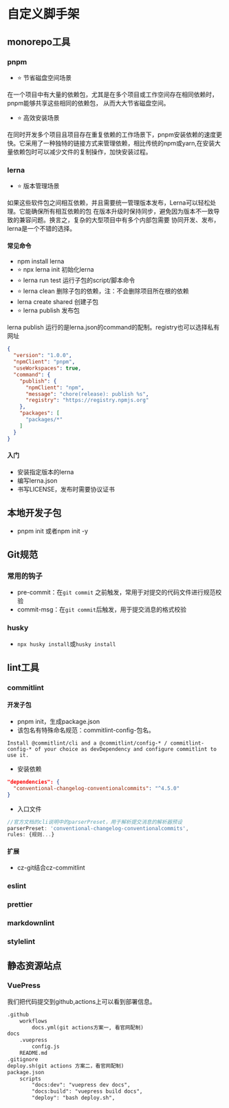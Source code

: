 # 自定义脚手架

## monorepo工具

### pnpm

* :star: 节省磁盘空间场景

在一个项目中有大量的依赖包，尤其是在多个项目或工作空间存在相同依赖时，pnpm能够共享这些相同的依赖包，
从而大大节省磁盘空间。

* :star: 高效安装场景

在同时开发多个项目且项目存在重复依赖的工作场景下，pnpm安装依赖的速度更快。它采用了一种独特的链接方式来管理依赖，相比传统的npm或yarn,在安装大量依赖包时可以减少文件的复制操作，加快安装过程。

### lerna

* :star: 版本管理场景

如果这些软件包之间相互依赖，并且需要统一管理版本发布，Lerna可以轻松处理。它能确保所有相互依赖的包
在版本升级时保持同步，避免因为版本不一致导致的兼容问题。换言之，复杂的大型项目中有多个内部包需要
协同开发、发布，lerna是一个不错的选择。

#### 常见命令

* npm install lerna
* :star: npx lerna init 初始化lerna
* :star: lerna run test 运行子包的script/脚本命令
* :star: lerna clean 删除子包的依赖，注：不会删除项目所在根的依赖
* lerna create shared 创建子包
* :star: lerna publish 发布包

lerna publish 运行的是lerna.json的command的配制。registry也可以选择私有网址

```json
{
  "version": "1.0.0",
  "npmClient": "pnpm",
  "useWorkspaces": true,
  "command": {
    "publish": {
      "npmClient": "npm",
      "message": "chore(release): publish %s",
      "registry": "https://registry.npmjs.org"
    },
    "packages": [
      "packages/*"
    ]
  }
}
```

#### 入门

* 安装指定版本的lerna
* 编写lerna.json
* 书写LICENSE，发布时需要协议证书

## 本地开发子包

* pnpm init 或者npm init -y

## Git规范

### 常用的钩子

* pre-commit：在`git commit` 之前触发，常用于对提交的代码文件进行规范校验
* commit-msg：在`git commit`后触发，用于提交消息的格式校验

### husky

* `npx husky install`或`husky install`

## lint工具

### commitlint

#### 开发子包

* pnpm init，生成package.json
* 该包名有特殊命名规范：commitlint-config-包名。

`Install @commitlint/cli and a @commitlint/config-* / commitlint-config-* of your choice as devDependency and configure commitlint to use it.`

* 安装依赖

```json
"dependencies": {
  "conventional-changelog-conventionalcommits": "^4.5.0"
}
```

* 入口文件

```js
//官方文档的cli说明中的parserPreset，用于解析提交消息的解析器预设
parserPreset: 'conventional-changelog-conventionalcommits',
rules: {规则...}
```

#### 扩展

* cz-git结合cz-commitlint

### eslint

### prettier

### markdownlint

### stylelint

## 静态资源站点

### VuePress

我们把代码提交到github,actions上可以看到部署信息。

```md
.github
    workflows
        docs.yml(git actions方案一, 看官网配制)
docs
    .vuepress
        config.js
    README.md
.gitignore
deploy.sh(git actions 方案二，看官网配制)
package.json
    scripts
        "docs:dev": "vuepress dev docs",
        "docs:build": "vuepress build docs",
        "deploy": "bash deploy.sh",
```

